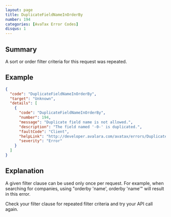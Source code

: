 ```yaml
---
layout: page
title: DuplicateFieldNameInOrderBy
number: 194
categories: [AvaTax Error Codes]
disqus: 1
---
```


## Summary

A sort or order filter criteria for this request was repeated.

## Example

```json
{
  "code": "DuplicateFieldNameInOrderBy",
  "target": "Unknown",
  "details": [
    {
      "code": "DuplicateFieldNameInOrderBy",
      "number": 194,
      "message": "Duplicate field name is not allowed.",
      "description": "The field named '-0-' is duplicated.",
      "faultCode": "Client",
      "helpLink": "http://developer.avalara.com/avatax/errors/DuplicateFieldNameInOrderBy",
      "severity": "Error"
    }
  ]
}
```

## Explanation

A given filter clause can be used only once per request. For example, when searching for companies, using "orderby 'name', orderby 'name'" will result in this error. 

Check your filter clause for repeated filter criteria and try your API call again.
